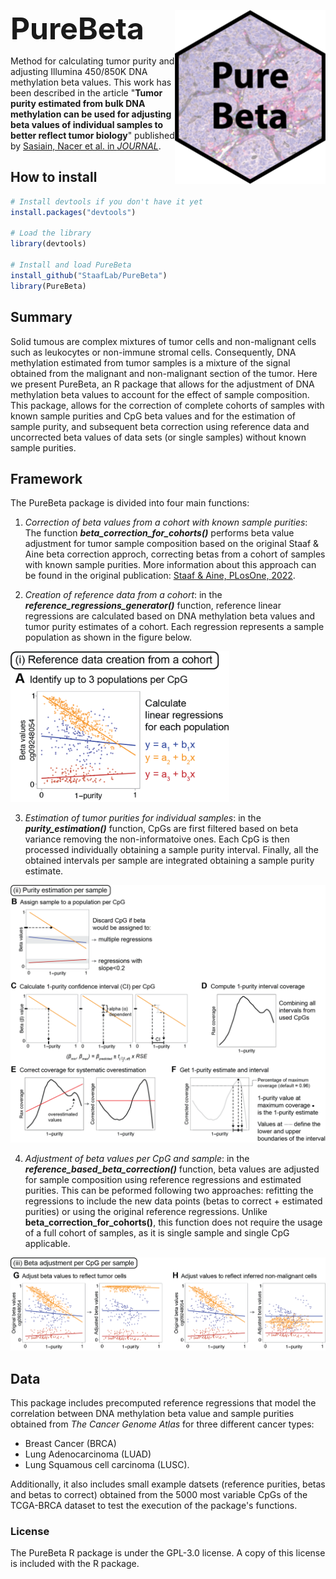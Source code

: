 <font size="12">**PureBeta** </font>  <a href="https://staaflab.github.io/PureBeta/"><img src="man/figures/logo.png" align="right" height="278" alt="PureBeta website" /></a>

Method for calculating tumor purity and adjusting Illumina 450/850K DNA methylation beta values. This work has been described in the article "**Tumor purity estimated from bulk DNA methylation can be used for adjusting beta values of individual samples to better reflect tumor biology**" published by [Sasiain, Nacer et al. in *JOURNAL*](LINK).

## How to install

```R
# Install devtools if you don't have it yet
install.packages("devtools")

# Load the library
library(devtools)

# Install and load PureBeta
install_github("StaafLab/PureBeta")
library(PureBeta)
```
## Summary

Solid tumous are complex mixtures of tumor cells and non-malignant cells such 
as leukocytes or non-immune stromal cells. Consequently, DNA methylation estimated
from tumor samples is a mixture of the signal obtained from the malignant and
non-malignant section of the tumor. Here we present PureBeta, an R package that allows
for the adjustment of DNA methylation beta values to account for the effect of sample
composition. This package, allows for the correction of complete cohorts of samples with
known sample purities and CpG beta values and for the estimation of sample purity, and subsequent beta correction using reference data and uncorrected beta values of data sets (or single samples)
without known sample purities. 

## Framework
The PureBeta package is divided into four main functions:

1. *Correction of beta values from a cohort with known sample purities*: The function ***beta_correction_for_cohorts()*** performs beta value adjustment for tumor sample composition based on the original Staaf & Aine beta correction approch, correcting betas from a cohort of samples with known sample purities. More information about this approach can be found in the original publication: [Staaf & Aine, PLosOne, 2022](https://doi.org/10.1371/journal.pone.0265557).

2. *Creation of reference data from a cohort*: in the ***reference_regressions_generator()*** function, reference linear regressions are calculated based on DNA methylation beta values and tumor purity estimates of a cohort. Each regression represents a sample population as shown in the figure below.

<img src="./man/figures/module1.png" width="350">
</p>

3. *Estimation of tumor purities for individual samples*: in the ***purity_estimation()*** function, CpGs are first filtered based on beta variance removing the non-informatoive ones. Each CpG is then processed individually obtaining a sample purity interval. Finally, all the obtained intervals per sample are integrated obtaining a sample purity estimate.

![](./man/figures/module2.png)

4. *Adjustment of beta values per CpG and sample*: in the ***reference_based_beta_correction()*** function, beta values are adjusted for sample composition using reference regressions and estimated purities. This can be peformed following two approaches: refitting the regressions to include the new data points (betas to correct + estimated purities) or using the original reference regressions. Unlike **beta_correction_for_cohorts()**, this function does not require the usage of a full cohort of samples, as it is single sample and single CpG applicable.

![](./man/figures/module3.png)

## Data

This package includes precomputed reference regressions that model the correlation
between DNA methylation beta value and sample purities obtained from *The Cancer 
Genome Atlas* for three different cancer types: 

* Breast Cancer (BRCA)
* Lung Adenocarcinoma (LUAD) 
* Lung Squamous cell carcinoma (LUSC). 

Additionally, it also includes small example datsets (reference purities,
betas and betas to correct) obtained from the 5000 most variable CpGs of the TCGA-BRCA
dataset to test the execution of the package's functions.

### License

The PureBeta R package is under the GPL-3.0 license. A copy of this license is included with the R package.
